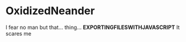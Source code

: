 # OxidizedNeander

I fear no man
but that...
thing...
**EXPORTINGFILESWITHJAVASCRIPT**
It scares me
